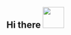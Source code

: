 <h2> Hi there <img src="https://media.giphy.com/media/RMNuCYYKbWu4SisSBA/giphy.gif" width="50"> </h2>





<!--
**Bharath1910/Bharath1910** is a ✨ _special_ ✨ repository because its `README.md` (this file) appears on your GitHub profile.

Here are some ideas to get you started:

- 🔭 I’m currently working on ...
- 🌱 I’m currently learning ...
- 👯 I’m looking to collaborate on ...
- 🤔 I’m looking for help with ...
- 💬 Ask me about ...
- 📫 How to reach me: ...
- 😄 Pronouns: ...
- ⚡ Fun fact: ...
-->

